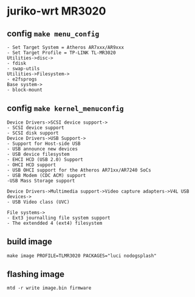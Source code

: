 # juriko-wrt MR3020
## config `make menu_config`
```
- Set Target System = Atheros AR7xxx/AR9xxx
- Set Target Profile = TP-LINK TL-MR3020
Utilities->disc->
- fdisk
- swap-utils
Utilities->Filesystem->
- e2fsprogs
Base system->
- block-mount
```
## config `make kernel_menuconfig`
```
Device Drivers->SCSI device support->
- SCSI device support
- SCSI disk support
Device Drivers->USB Support->
- Support for Host-side USB
- USB announce new devices
- USB device filesystem
- EHCI HCD (USB 2.0) Support
- OHCI HCD support
- USB OHCI support for the Atheros AR71xx/AR7240 SoCs
- USB Modem (CDC ACM) support
-USB Mass Storage support

Device Drivers->Multimedia support->Video capture adapters->V4L USB devices->
- USB Video class (UVC)

File systems->
- Ext3 journalling file system support
- The extendded 4 (ext4) filesystem
```
## build image
```
make image PROFILE=TLMR3020 PACKAGES="luci nodogsplash"
```
## flashing image
```
mtd -r write image.bin firmware
```
